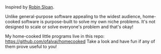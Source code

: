 Inspired by [Robin Sloan](https://www.robinsloan.com/notes/home-cooked-app/).

Unlike general-purpose software appealing to the widest audience, home-cooked software is purpose-built to solve my own niche problems. It's not designed to scale or solve everyone's problem and that's okay!

My home-cooked little programs live in this repo: https://github.com/ofalvai/homecooked
Take a look and have fun if any of them prove useful to you!
